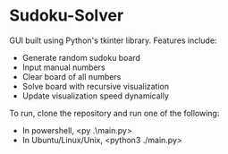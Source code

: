 # Sudoku-Solver

GUI built using Python's tkinter library.
Features include:
- Generate random sudoku board
- Input manual numbers
- Clear board of all numbers
- Solve board with recursive visualization
- Update visualization speed dynamically

To run, clone the repository and run one of the following:
- In powershell, <py .\main.py>
- In Ubuntu/Linux/Unix, <python3 ./main.py>
